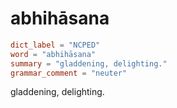 # abhihāsana

``` toml
dict_label = "NCPED"
word = "abhihāsana"
summary = "gladdening, delighting."
grammar_comment = "neuter"
```

gladdening, delighting.

